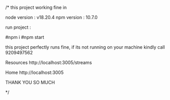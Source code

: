 /*
this project working fine in 

node version : v18.20.4
npm version : 10.7.0

run project : 

#npm i
#npm  start

this project perfectly runs fine, if its not running on your machine kindly call 9209497562

Resources
  http://localhost:3005/streams

  Home
  http://localhost:3005

THANK YOU SO MUCH


*/